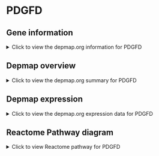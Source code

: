 <h1>PDGFD</h1>

<h2>Gene information</h2>
<details>
  <summary>Click to view the depmap.org information for PDGFD</summary>
  <iframe src="https://depmap.org/portal/gene/PDGFD?tab=about" style="border:none;width:100%;height:800px"></iframe>
</details>

<h2>Depmap overview</h2>
<details>
  <summary>Click to view the depmap.org summary for PDGFD</summary>
  <iframe src="https://depmap.org/portal/gene/PDGFD?tab=overview" style="border:none;width:100%;height:800px"></iframe>
</details>

<h2>Depmap expression</h2>
<details>
  <summary>Click to view the depmap.org expression data for PDGFD</summary>
  <iframe src="https://depmap.org/portal/gene/PDGFD?tab=characterization" style="border:none;width:100%;height:800px"></iframe>
</details>



<h2>Reactome Pathway diagram</h2>
<details>
  <summary>Click to view Reactome pathway for PDGFD</summary>
  <p>Signaling by PDGF</p>
  <iframe src="https://reactome.org/PathwayBrowser/#/R-HSA-186797" style="border:none;width:100%;height:800px"></iframe>
</details>



